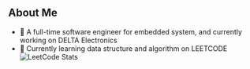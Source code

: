 ## About Me
- 🔭 A full-time software engineer for embedded system, and currently working on DELTA Electronics
- 🌱 Currently learning data structure and algorithm on LEETCODE
![LeetCode Stats](https://leetcode.card.workers.dev/YTeee?theme=default&font=source_code_pro&extension=null)

